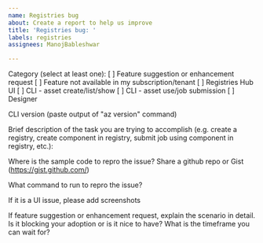 ```yaml
---
name: Registries bug
about: Create a report to help us improve
title: 'Registries bug: '
labels: registries
assignees: ManojBableshwar

---
```


Category (select at least one):
[   ] Feature suggestion or enhancement request
[   ] Feature not available in my subscription/tenant 
[   ] Registries Hub UI
[   ] CLI - asset create/list/show
[   ] CLI - asset use/job submission
[   ] Designer 

CLI version (paste output of  "az version" command)

Brief description of the task you are trying to accomplish (e.g. create a registry, create component in registry, submit job using component in registry, etc.):


Where is the sample code to repro the issue? Share a github repo or Gist (https://gist.github.com/)


What command to run to repro the issue? 


If it is a UI issue, please add screenshots


If feature suggestion or enhancement request, explain the scenario in detail. Is it blocking your adoption or is it nice to have? What is the timeframe you can wait for?
